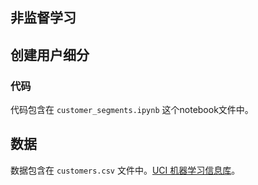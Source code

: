 ## 非监督学习
## 创建用户细分


### 代码

代码包含在 `customer_segments.ipynb` 这个notebook文件中。


## 数据

​数据包含在 `customers.csv` 文件中。[UCI 机器学习信息库](https://archive.ics.uci.edu/ml/datasets/Wholesale+customers)。